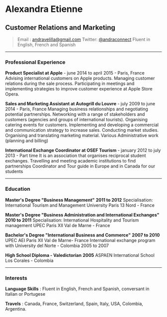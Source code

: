 # Alexandra Etienne

## Customer Relations and Marketing
  
> Email : [andravelilla@gmail.com](mailto:andravelilla@gmail.com)
> Twitter: [@andraconnect](http://twitter.com/andraconnect)
> Fluent in English, French and Spanish

------

### Professional Experience  

**Product Specialist at Apple** - june 2014 to april 2015 - Paris, France
        Advising international customers on Apple products.
        Managing customer relations during the sale process.
        Participating in meetings and implementing strategies to improve
        customer experience at Apple Store Opera.

**Sales and Marketing Assistant at Autogrill du Louvre** - july 2009 to june 2014 - Paris, France
        Managing business relationships and negotiating potential partnerships.
        Networking with a range of stakeholders and customers (agencies and groups of international tourists).
        Organising catering events for customers.
        Implementing and developing a commercial and communication strategy to increase sales.
        Conducting market studies. Organising and translating marketing material.
        Various Administrative work (planning and billing)
        
**International Exchange Coordinator at OSEF Tourism** - january 2012 to july 2013 - Part time
        It is an association that organises reciprocal student exchanges.
        Travelling and meeting academic institutions to find partnerships
        Coordinator and Tour guide in Europe and in Canada for our students

------

### Education

**Master's Degree "Business Management"** __2011 to 2012__
        Specialisation: International Tourism and Management
        University Paris 13 Nord - France 
  
**Master's Degree "Business Administration and International Exchanges"** __2010 to 2011__
        Specialisation: International Hospitality and Tourism management
        UPEC Paris XII Val de Marne - France

**Bachelor's Degree "International Business and Commerce"** __2007 to 2010__
        UPEC AEI Paris XII Val de Marne- France 
        International exchange program with University del Norte - Colombia 2005 to 2007

**High School Diploma - Valedictorian** __2005__
        ASPAEN International School Los Corales - Colombia

------

### Interests

**Language Skills** : Fluent in English, French and Spanish, conversant in Italian or Portugese

**Travels** : Canada, France, Switzerland, Spain, Italy, USA, Colombia, Argentina.
